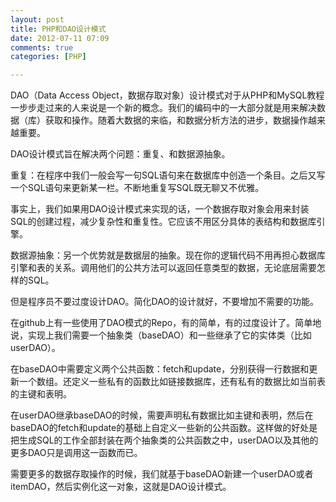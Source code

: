 ```yaml
---
layout: post
title: PHP和DAO设计模式
date: 2012-07-11 07:09
comments: true
categories: [PHP]

---
```


DAO（Data Access Object，数据存取对象）设计模式对于从PHP和MySQL教程一步步走过来的人来说是一个新的概念。我们的编码中的一大部分就是用来解决数据（库）获取和操作。随着大数据的来临，和数据分析方法的进步，数据操作越来越重要。

DAO设计模式旨在解决两个问题：重复、和数据源抽象。

重复：在程序中我们一般会写一句SQL语句来在数据库中创造一个条目。之后又写一个SQL语句来更新某一栏。不断地重复写SQL既无聊又不优雅。

事实上，我们如果用DAO设计模式来实现的话，一个数据存取对象会用来封装SQL的创建过程，减少复杂性和重复性。它应该不用区分具体的表结构和数据库引擎。

数据源抽象：另一个优势就是数据层的抽象。现在你的逻辑代码不用再担心数据库引擎和表的关系。调用他们的公共方法可以返回任意类型的数据，无论底层需要怎样的SQL。

但是程序员不要过度设计DAO。简化DAO的设计就好，不要增加不需要的功能。

在github上有一些使用了DAO模式的Repo，有的简单，有的过度设计了。简单地说，实现上我们需要一个抽象类（baseDAO）和一些继承了它的实体类（比如userDAO）。

在baseDAO中需要定义两个公共函数：fetch和update，分别获得一行数据和更新一个数组。还定义一些私有的函数比如链接数据库，还有私有的数据比如当前表的主键和表明。

在userDAO继承baseDAO的时候，需要声明私有数据比如主键和表明，然后在baseDAO的fetch和update的基础上自定义一些新的公共函数。这样做的好处是把生成SQL的工作全部封装在两个抽象类的公共函数之中，userDAO以及其他的更多DAO只是调用这一函数而已。

需要更多的数据存取操作的时候，我们就基于baseDAO新建一个userDAO或者itemDAO，然后实例化这一对象，这就是DAO设计模式。

